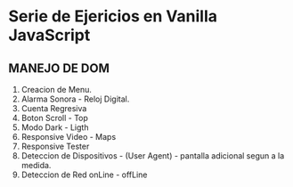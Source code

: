 # Serie de Ejericios en Vanilla JavaScript
## MANEJO DE DOM

1. Creacion de Menu.
2. Alarma Sonora - Reloj Digital. 
3. Cuenta Regresiva
4. Boton Scroll - Top
5. Modo Dark - Ligth
6. Responsive Video - Maps
7. Responsive Tester
8. Deteccion de Dispositivos - (User Agent) - pantalla adicional segun a la medida.
9. Deteccion de Red onLine - offLine